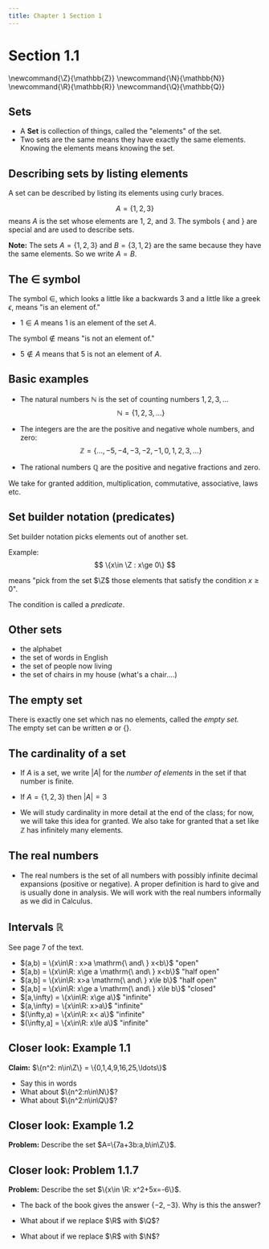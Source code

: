 ```yaml
---
title: Chapter 1 Section 1
---
```


# Section 1.1
\newcommand{\Z}{\mathbb{Z}}
\newcommand{\N}{\mathbb{N}}
\newcommand{\R}{\mathbb{R}}
\newcommand{\Q}{\mathbb{Q}}

## Sets

- A **Set** is collection of things, called the "elements" of the set.
- Two sets are the same means they have exactly the same elements.  Knowing the elements means knowing the set.

## Describing sets by listing elements

A set can be described by listing its elements using curly braces.

$$
A = \{1,2,3\}
$$
means $A$ is the set whose elements are $1$, $2$, and $3$.  The symbols $\{$ and $\}$
are special and are used to describe sets.

**Note:** The sets $A=\{1,2,3\}$ and $B=\{3,1,2\}$ are the same because they have the same elements.
So we write $A=B$.

## The $\in$ symbol

The symbol $\in$, which looks a little like a backwards $3$ and a little like a greek $\epsilon$,
means "is an element of." 

- $1\in A$ means $1$ is an element of the set $A$.  

The symbol $\not\in$ means "is not an element of."  

- $5\not\in A$ means that $5$ is not an element of $A$.

## Basic examples

- The natural numbers $\mathbb{N}$ is the set of counting numbers $1,2,3,\ldots$
$$
\mathbb{N} = \{1,2,3,\ldots\}
$$

- The integers are the are the positive and negative whole numbers, and zero:
$$
\mathbb{Z} = \{\ldots, -5,-4,-3,-2,-1,0,1,2,3,\ldots\}
$$

- The rational numbers $\mathbb{Q}$ are the positive and negative fractions and zero. 

We take for granted addition, multiplication, commutative, associative, laws etc.

## Set builder notation (predicates)

Set builder notation picks elements out of another set.  

Example:
$$
\{x\in \Z : x\ge 0\}
$$

means "pick from the set $\Z$ those elements that satisfy the condition $x\ge 0$".  

The condition is called a *predicate*. 


## Other sets

- the alphabet
- the set of words in English
- the set of people now living
- the set of chairs in my house (what's a chair....)

## The empty set

There is exactly one set which nas no elements, called the *empty set.*  
The empty set can be written $\emptyset$ or $\{\}$.

## The cardinality of a set

- If $A$ is a set, we write $|A|$ for the *number of elements* in the set if that number is finite.

- If $A=\{1,2,3\}$ then $|A|=3$

- We will study cardinality in more detail at the end of the class; for now, we will take this
idea for granted.  We also take for granted that a set like $\mathbb{Z}$ has infinitely many elements.

## The real numbers

- The real numbers is the set of all numbers with possibly infinite decimal expansions (positive or negative).
A proper definition is hard to give and is usually done in analysis.  We will work with the real numbers
informally as we did in Calculus.

## Intervals  $\mathbb{R}$
See page 7 of the text.

- $(a,b) = \{x\in\R : x>a \mathrm{\ and\ } x<b\}$ "open"
- $[a,b) = \{x\in\R: x\ge a \mathrm{\ and\ } x<b\}$ "half open"
- $(a,b] = \{x\in\R: x>a \mathrm{\ and\ } x\le b\}$ "half open"
- $[a,b] = \{x\in\R: x\ge a \mathrm{\ and\ } x\le b\}$ "closed"
- $[a,\infty) = \{x\in\R: x\ge a\}$ "infinite"
- $(a,\infty) = \{x\in\R: x>a\}$ "infinite"
- $(\infty,a) = \{x\in\R: x< a\}$ "infinite"
- $(\infty,a] = \{x\in\R: x\le a\}$ "infinite"

## Closer look: Example 1.1

**Claim:** $\{n^2: n\in\Z\} = \{0,1,4,9,16,25,\ldots\}$

- Say this in words
- What about $\{n^2:n\in\N\}$?
- What about $\{n^2:n\in\Q\}$?

## Closer look: Example 1.2

**Problem:** Describe the set $A=\{7a+3b:a,b\in\Z\}$.

## Closer look: Problem 1.1.7

**Problem:** Describe the set $\{x\in \R: x^2+5x=-6\}$.

- The back of the book gives the answer $\{-2,-3\}$.  Why is this the answer?

- What about if we replace $\R$ with $\Q$?

- What about if we replace $\R$ with $\N$?

<!--
%- cardinality
%- the empty set
%- integers, natural numbers, rational numbers
%- real numbers, and intervals
%- other examples of sets
%----
%Cartesian product
%ordered pairs
%cardinality of product of two finite sets
%triples, cartesian powers
%R^n
%----
%subsets
%empty set is subset of all sets
%counting subsets
%----
%power sets
%cardinality of a power set
-->

